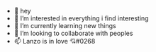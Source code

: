- 👋 hey
- 👀 I’m interested in everything i find interesting
- 🌱 I’m currently learning new things
- 💞️ I’m looking to collaborate with peoples
- 📫 Lanzo is in love 💘#0268
